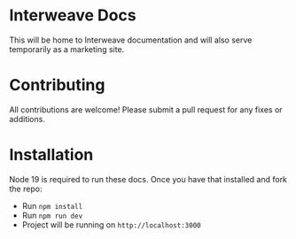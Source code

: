 # Interweave Docs

This will be home to Interweave documentation and will also serve temporarily as a marketing site.

# Contributing

All contributions are welcome! Please submit a pull request for any fixes or additions.

# Installation

Node 19 is required to run these docs. Once you have that installed and fork the repo:

- Run `npm install`
- Run `npm run dev`
- Project will be running on `http://localhost:3000`
